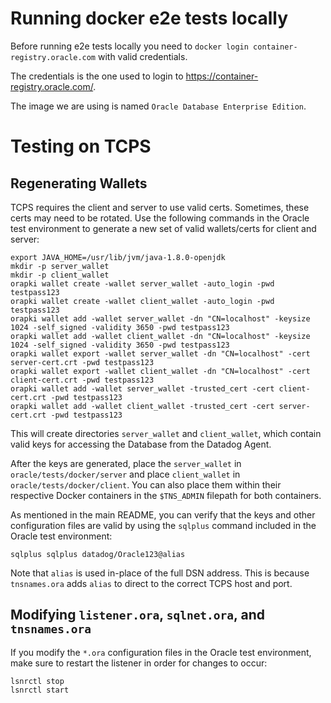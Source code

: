 # Running docker e2e tests locally 

Before running e2e tests locally you need to `docker login container-registry.oracle.com` with valid credentials.

The credentials is the one used to login to https://container-registry.oracle.com/.

The image we are using is named `Oracle Database Enterprise Edition`.

# Testing on TCPS

## Regenerating Wallets
TCPS requires the client and server to use valid certs. Sometimes, these certs may need to be rotated. Use the following commands in the Oracle test environment to generate a new set of valid wallets/certs for client and server:

```shell
export JAVA_HOME=/usr/lib/jvm/java-1.8.0-openjdk
mkdir -p server_wallet
mkdir -p client_wallet
orapki wallet create -wallet server_wallet -auto_login -pwd testpass123
orapki wallet create -wallet client_wallet -auto_login -pwd testpass123
orapki wallet add -wallet server_wallet -dn "CN=localhost" -keysize 1024 -self_signed -validity 3650 -pwd testpass123
orapki wallet add -wallet client_wallet -dn "CN=localhost" -keysize 1024 -self_signed -validity 3650 -pwd testpass123
orapki wallet export -wallet server_wallet -dn "CN=localhost" -cert server-cert.crt -pwd testpass123
orapki wallet export -wallet client_wallet -dn "CN=localhost" -cert client-cert.crt -pwd testpass123
orapki wallet add -wallet server_wallet -trusted_cert -cert client-cert.crt -pwd testpass123
orapki wallet add -wallet client_wallet -trusted_cert -cert server-cert.crt -pwd testpass123
```

This will create directories `server_wallet` and `client_wallet`, which contain valid keys for accessing the Database from the Datadog Agent.

After the keys are generated, place the `server_wallet` in `oracle/tests/docker/server` and place `client_wallet` in `oracle/tests/docker/client`. You can also place them within their respective Docker containers in the `$TNS_ADMIN` filepath for both containers.  

As mentioned in the main README, you can verify that the keys and other configuration files are valid by using the `sqlplus` command included in the Oracle test environment: 

```shell
sqlplus sqlplus datadog/Oracle123@alias
```

Note that `alias` is used in-place of the full DSN address. This is because `tnsnames.ora` adds `alias` to direct to the correct TCPS host and port. 


## Modifying `listener.ora`, `sqlnet.ora`, and `tnsnames.ora`
If you modify the `*.ora` configuration files in the Oracle test environment, make sure to restart the listener in order for changes to occur:

```shell
lsnrctl stop
lsnrctl start
```